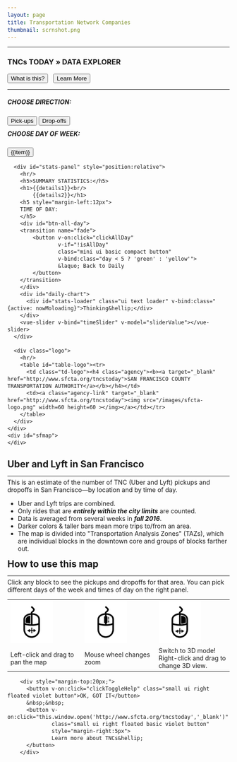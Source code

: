 ```yaml
---
layout: page
title: Transportation Network Companies
thumbnail: scrnshot.png
---
```

<div id="container">

  <div id="panel">
      <div id="header">
        <hr/>
        <h3 class="apptitle">TNCs TODAY &raquo; DATA EXPLORER</h3>
          <div id="helpbar">
            <button class="ui mini right labeled icon violet button"
                    v-on:click="clickToggleHelp">
                    <i class="icon info"></i>
                    What is this?
            </button>
            &nbsp;
            <button class="ui mini right labeled icon violet button"
                    v-on:click="this.window.open('http://www.sfcta.org/tncstoday','_blank')">
                    <i class="icon right arrow"></i>
                    Learn More
            </button>
            <hr/>
          </div>
        <div id="picker">
            <h5>CHOOSE DIRECTION:</h5>
            <button v-on:click="pickPickup" v-bind:class="{ active: isPickupActive }"
                     class="mini ui inverted blue icon button">
                     <i class="icon arrow circle up"></i>
                     Pick-ups</button>
            <button v-on:click="pickDropoff" v-bind:class="{ active: isDropoffActive }"
                     class="mini ui inverted red icon button">
                     <i class="icon arrow circle down"></i>
                     Drop-offs</button>
            <br/>
            <h5 style="margin-top:10px">CHOOSE DAY OF WEEK:</h5>
            <button v-for="(item, index) in days"
                    v-on:click="clickDay(index)"
                    class="mini ui inverted button"
                    v-bind:class="{ active: index==day, green: index <5, yellow: index >= 5 }">
                    {{item}}
            </button>
        </div>
      </div>

      <div id="stats-panel" style="position:relative">
        <hr/>
        <h5>SUMMARY STATISTICS:</h5>
        <h1>{{details1}}<br/>
            {{details2}}</h1>
        <h5 style="margin-left:12px">
        TIME OF DAY:
        </h5>
        <div id="btn-all-day">
        <transition name="fade">
            <button v-on:click="clickAllDay"
                    v-if="!isAllDay"
                    class="mini ui basic compact button"
                    v-bind:class="day < 5 ? 'green' : 'yellow'">
                    &laquo; Back to Daily
            </button>
        </transition>
        </div>
        <div id="daily-chart">
          <div id="stats-loader" class="ui text loader" v-bind:class="{active: nowMoloading}">Thinking&hellip;</div>
        </div>
        <vue-slider v-bind="timeSlider" v-model="sliderValue"></vue-slider>
      </div>

      <div class="logo">
        <hr/>
        <table id="table-logo"><tr>
          <td class="td-logo"><h4 class="agency"><b><a target="_blank" href="http://www.sfcta.org/tncstoday">SAN FRANCISCO COUNTY TRANSPORTATION AUTHORITY</a></b></h4></td>
          <td><a class="agency-link" target="_blank" href="http://www.sfcta.org/tncstoday"><img src="/images/sfcta-logo.png" width=60 height=60 ></img></a></td></tr>
        </table>
      </div>
    </div>
    <div id="sfmap">
    </div>
  <div id="helpbox" v-show="showHelp" class="ui segment">
        <h2 style="margin-bottom:0px;">
        Uber and Lyft in San Francisco</h2>
        <hr style="margin-bottom:5px"/>
        This is an estimate of the number of TNC (Uber and Lyft) pickups and dropoffs
        in San Francisco&mdash;by location and by time of day.
        <ul>
        <li>Uber and Lyft trips are combined.</li>
        <li>Only rides that are <b><i>entirely within the city limits</i></b> are counted.
        <li>Data is averaged from several weeks in <b><i>fall 2016</i></b>.</li>
        <li>Darker colors &amp; taller bars mean more trips to/from an area.</li>
        <li>The map is divided into "Transportation Analysis Zones" (TAZs), which are individual blocks
        in the downtown core and groups of blocks farther out.</li>
        </ul>
        <h2 style="margin-top:10px; margin-bottom:0px;">
        How to use this map</h2>
        <hr style="margin-bottom:5px"/>
        Click any block to see the pickups and dropoffs for that area.
        You can pick different days of the week and times of day on the right panel.
        <table><tr>
          <td class="help"><img height=96 src="images/mouse-left.png"></td>
          <td class="help"><img height=96 src="images/mouse-wheel.png"></td>
          <td class="help"><img height=96 src="images/mouse-right.png"></td>
        </tr><tr>
          <td width="33%" class="help">Left-click and drag to pan the map</td>
          <td width="33%"class="help">Mouse wheel changes zoom</td>
          <td width="33%"class="help">Switch to 3D mode! Right-click and drag to change 3D view.</td>
        </tr></table>

        <div style="margin-top:20px;">
          <button v-on:click="clickToggleHelp" class="small ui right floated violet button">OK, GOT IT</button>
          &nbsp;&nbsp;
          <button v-on:click="this.window.open('http://www.sfcta.org/tncstoday','_blank')"
                  class="small ui right floated basic violet button"
                  style="margin-right:5px">
                  Learn more about TNCs&hellip;
          </button>
        </div>
  </div>
</div>
<script type="application/javascript" src="/bundles/tnc.js"></script>
